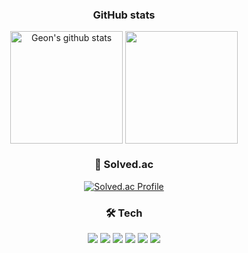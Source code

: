 <div align="center">

### GitHub stats

<div>
    <a href="https://github.com/yso8296"><img align="center" style="height:180px" src="https://github-readme-stats.vercel.app/api?username=yso8296&show_icons=true&include_all_commits=true&hide_border=true&bg_color=30,7F7FD5,86A8E7,91eae4&title_color=fff&text_color=fff" alt="Geon's github stats" /></a>
    <a href="https://github.com/yso8296"><img align="center" style="height:180px" src="https://github-readme-stats.vercel.app/api/top-langs/?username=yso8296&layout=compact&hide_border=true&bg_color=30,91eae4,86A8E7&title_color=fff&text_color=fff&hide=javascript,EJS,css,html" /></a> 
</div>



### 🏅 Solved.ac
[![Solved.ac Profile](http://mazassumnida.wtf/api/v2/generate_badge?boj=yso8296)](https://solved.ac/yso8296/)

### 🛠️ Tech

<img src="https://img.shields.io/badge/Java-007396?style=for-the-badge&logo=Java&logoColor=white"> 
<img src="https://img.shields.io/badge/Spring Boot-6DB33F?style=for-the-badge&logo=spring boot&logoColor=white"> 
<img src="https://img.shields.io/badge/mysql-4479A1?style=for-the-badge&logo=mysql&logoColor=white">
<img src="https://img.shields.io/badge/git-F05032?style=for-the-badge&logo=git&logoColor=white">
<img src="https://img.shields.io/badge/github-181717?style=for-the-badge&logo=github&logoColor=white">
<img src="https://img.shields.io/badge/Docker-2496ED?style=for-the-badge&logo=docker&logoColor=white">


</div>
